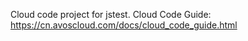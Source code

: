 Cloud code project for jstest. Cloud Code Guide: https://cn.avoscloud.com/docs/cloud_code_guide.html